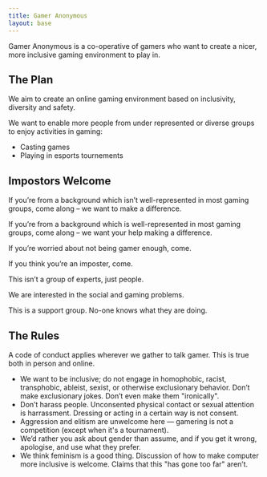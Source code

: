 ```yaml
---
title: Gamer Anonymous
layout: base
---
```


Gamer Anonymous is a co-operative of gamers who want to create a nicer, more inclusive gaming environment to play in.

## The Plan

We aim to create an online gaming environment based on inclusivity, diversity and safety.

We want to enable more people from under represented or diverse groups to enjoy activities in gaming:

- Casting games
- Playing in esports tournements

## Impostors Welcome

If you’re from a background which isn’t well-represented in most gaming groups, come along – we want to make a difference.

If you’re from a background which is well-represented in most gaming groups, come along – we want your help making a difference.

If you’re worried about not being gamer enough, come.

If you think you’re an imposter, come.

This isn’t a group of experts, just people.

We are interested in the social and gaming problems.

This is a support group. No-one knows what they are doing.

## The Rules

A code of conduct applies wherever we gather to talk gamer. This is true both in person and online.


- We want to be inclusive; do not engage in homophobic, racist, transphobic, ableist, sexist, or otherwise exclusionary behavior. Don’t make exclusionary jokes. Don’t even make them "ironically".
- Don’t harass people. Unconsented physical contact or sexual attention is harrassment. Dressing or acting in a certain way is not consent.
- Aggression and elitism are unwelcome here — gamering is not a competition (except when it's a tournament).
- We’d rather you ask about gender than assume, and if you get it wrong, apologise, and use what they prefer.
- We think feminism is a good thing. Discussion of how to make computer more inclusive is welcome. Claims that this "has gone too far" aren’t.
